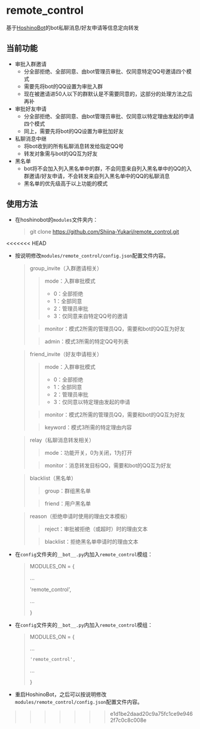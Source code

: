 # remote_control
基于[HoshinoBot](https://github.com/Ice-Cirno/HoshinoBot )的bot私聊消息/好友申请等信息定向转发

## 当前功能
* 审批入群邀请 
  * 分全部拒绝、全部同意、由bot管理员审批、仅同意特定QQ号邀请四个模式
  * 需要先将bot的QQ设置为审批入群
  * 现在被邀请进50人以下的群默认是不需要同意的，这部分的处理方法之后再补
* 审批好友申请
  * 分全部拒绝、全部同意、由bot管理员审批、仅同意以特定理由发起的申请四个模式
  * 同上，需要先将bot的QQ设置为审批加好友
* 私聊消息中继
  * 将bot收到的所有私聊消息转发给指定QQ号
  * 转发对象需与bot的QQ互为好友
* 黑名单
  * bot将不会加入列入黑名单中的群，不会同意来自列入黑名单中的QQ的入群邀请/好友申请，不会转发来自列入黑名单中的QQ的私聊消息
  * 黑名单的优先级高于以上功能的模式

## 使用方法
* 在hoshinobot的`modules`文件夹内：
  > git clone https://github.com/Shiina-Yukari/remote_control.git

<<<<<<< HEAD
* 按说明修改`modules/remote_control/config.json`配置文件内容。
  > group_invite（入群邀请相关）
  >> mode：入群审批模式
  >> + 0：全部拒绝
  >> + 1：全部同意
  >> + 2：管理员审批
  >> + 3：仅同意来自特定QQ号的邀请
  > 
  >> monitor：模式2所需的管理员QQ，需要和bot的QQ互为好友
  > 
  >> admin：模式3所需的特定QQ号列表

  > friend_invite（好友申请相关）
  >> mode：入群审批模式
  >> + 0：全部拒绝
  >> + 1：全部同意
  >> + 2：管理员审批
  >> + 3：仅同意以特定理由发起的申请
  >
  >> monitor：模式2所需的管理员QQ，需要和bot的QQ互为好友
  >
  >> keyword：模式3所需的特定理由内容

  > relay（私聊消息转发相关）
  >> mode：功能开关，0为关闭，1为打开
  >
  >> monitor：消息转发目标QQ，需要和bot的QQ互为好友

  > blacklist（黑名单）
  >> group：群组黑名单
  >
  >> friend：用户黑名单

  > reason（拒绝申请时使用的理由文本模板）
  >> reject：审批被拒绝（或超时）时的理由文本
  >
  >> blacklist：拒绝黑名单申请时的理由文本

* 在`config`文件夹的`__bot__.py`内加入`remote_control`模组：
  > MODULES_ON = {
  > 
  > ...
  > 
  >   'remote_control',
  > 
  > ...
  > 
  > }

* 在`config`文件夹的`__bot__.py`内加入`remote_control`模组：
    > MODULES_ON = {
    > 
    > ...
    > 
    >     'remote_control',
    > 
    > ...
    > 
    > }

* 重启HoshinoBot，之后可以按说明修改`modules/remote_control/config.json`配置文件内容。
>>>>>>> e1d1be2daad20c9a75fc1ce9e9462f7c0c8c008e
